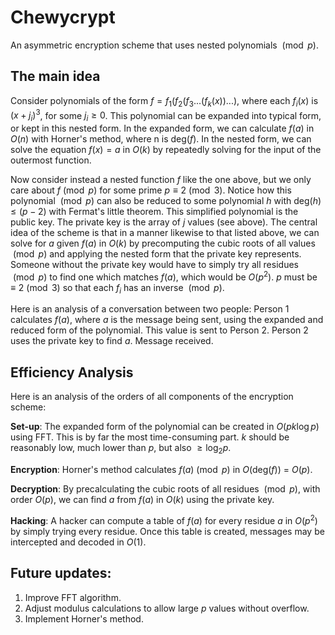 # Chewycrypt
An asymmetric encryption scheme that uses nested polynomials $\pmod{p}$.

## The main idea

Consider polynomials of the form $f = f_1(f_2(f_3...(f_k(x))...)$, where each $f_i(x)$ is $(x+j_i)^3$, for some $j_i \geq 0$.
This polynomial can be expanded into typical form, or kept in this nested form. 
In the expanded form, we can calculate $f(a)$ in $O(n)$ with Horner's method, where n is $\text{deg}(f)$.
In the nested form, we can solve the equation $f(x) = a$ in $O(k)$ by repeatedly solving for the input of the outermost function.

Now consider instead a nested function $f$ like the one above, but we only care about $f \pmod{p}$ for some prime $p \equiv 2 \pmod{3}$.
Notice how this polynomial $\pmod{p}$ can also be reduced to some polynomial $h$ with $\text{deg}(h) \leq (p-2)$ with Fermat's little theorem. This simplified polynomial is the public key.
The private key is the array of $j$ values (see above). The central idea of the scheme is that in a manner likewise to that listed above, we can solve for 
$a$ given $f(a)$ in $O(k)$ by precomputing the cubic roots of all values $\pmod{p}$ and applying the nested form that the private key represents.
Someone without the private key would have to simply try all residues $\pmod{p}$ to find one which matches $f(a)$, which would be $O(p^2)$.
$p$ must be $\equiv 2 \pmod{3}$ so that each $f_i$ has an inverse $\pmod{p}$. 

Here is an analysis of a conversation between two people:
Person 1 calculates $f(a)$, where $a$ is the message being sent, using the expanded and reduced form of the polynomial. This value is sent to Person 2.
Person 2 uses the private key to find $a$. Message received. 

## Efficiency Analysis

Here is an analysis of the orders of all components of the encryption scheme:

**Set-up**: The expanded form of the polynomial can be created in $O(pk\log{p})$ using FFT. This is by far the most time-consuming part. $k$ should be reasonably low, much lower than $p$, but also $\geq \log_2{p}$.

**Encryption**: Horner's method calculates $f(a) \pmod{p}$ in $O(\text{deg}(f))$ = $O(p)$. 

**Decryption**: By precalculating the cubic roots of all residues $\pmod{p}$, with order $O(p)$, we can find $a$ from $f(a)$ in $O(k)$ using the private key.

**Hacking**: A hacker can compute a table of $f(a)$ for every residue $a$ in $O(p^2)$ by simply trying every residue.
Once this table is created, messages may be intercepted and decoded in $O(1)$. 

## Future updates:
1. Improve FFT algorithm.
2. Adjust modulus calculations to allow large $p$ values without overflow.
3. Implement Horner's method. 




